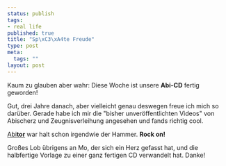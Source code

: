 ```yaml
--- 
status: publish
tags: 
- real life
published: true
title: "Sp\xC3\xA4te Freude"
type: post
meta: 
  tags: ""
layout: post
---
```

Kaum zu glauben aber wahr: Diese Woche ist unsere <strong>Abi-CD</strong> fertig geworden!

Gut, drei Jahre danach, aber vielleicht genau deswegen freue ich mich so darüber. Gerade habe ich mir die "bisher unveröffentlichten Videos" von Abischerz und Zeugnisverleihung angesehen und fands richtig cool.

<a href="http://www.eg-abi2002.de">Abi<strong>tor</strong></a> war halt schon irgendwie der Hammer. <strong>Rock on!</strong>

Großes Lob übrigens an Mo, der sich ein Herz gefasst hat, und die halbfertige Vorlage zu einer ganz fertigen CD verwandelt hat. Danke!
